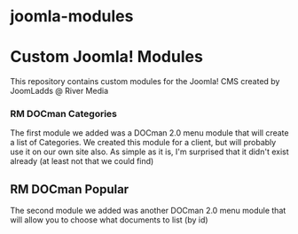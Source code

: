 joomla-modules
=================================

# Custom Joomla! Modules

This repository contains custom modules for the Joomla! CMS created by JoomLadds @ River Media

### RM DOCman Categories

The first module we added was a DOCman 2.0 menu module that will create a list of Categories. We created this module for a client, but will probably use it on our own site also. As simple as it is, I'm surprised that it didn't exist already (at least not that we could find)

## RM DOCman Popular

The second module we added was another DOCman 2.0 menu module that will allow you to choose what documents to list (by id)
